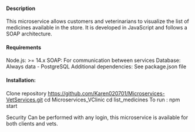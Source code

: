 #### Description
This microservice allows customers and veterinarians to visualize the list of medicines available in the store. It is developed in JavaScript and follows a SOAP architecture.

#### Requirements
Node.js: >= 14.x
SOAP: For communication between services
Database: Always data - PostgreSQL
Additional dependencies: See package.json file

#### Installation:
Clone repository
https://github.com/Karen020701/Microservices-VetServices.git
cd Microservices_VClinic
cd list_medicines
To run : npm start 

Security
Can be performed with any login, this microservice is available for both clients and vets. 

